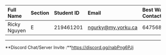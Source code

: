| Full Name |Section | Student ID | Email | Best Way to Contact | Discord Username |
|:-----------|:--------|:------------|:-------|:---------------------|:------------------|
|Ricky Nguyen|E|219461201|ngurky@my.yorku.ca|6475685805|ngurky|

---


**Discord Chat/Server Invite :**https://discord.gg/nabPng6PJj 
